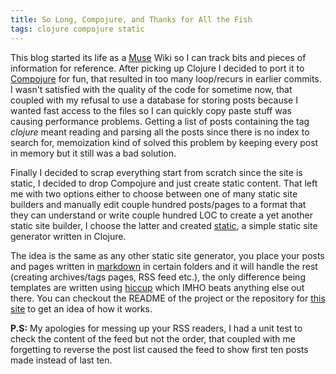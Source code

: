 ```yaml
---
title: So Long, Compojure, and Thanks for All the Fish
tags: clojure compojure static
---
```


This blog started its life as a
[Muse](http://mwolson.org/projects/EmacsMuse.html) Wiki so I can track
bits and pieces of information for reference. After picking up Clojure I
decided to port it to
[Compojure](http://github.com/weavejester/compojure) for fun, that
resulted in too many loop/recurs in earlier commits. I wasn't
satisfied with the quality of the code for sometime now, that coupled
with my refusal to use a database for storing posts because I wanted
fast access to the files so I can quickly copy paste stuff was causing
performance problems. Getting a list of posts containing the tag
*clojure* meant reading and parsing all the posts since there is no
index to search for, memoization kind of solved this problem by keeping
every post in memory but it still was a bad solution.

Finally I decided to scrap everything start from scratch since
the site is static, I decided to drop Compojure and just
create static content. That left me with two options either to choose
between one of many static site builders and manually edit couple
hundred posts/pages to a format that they can understand or write
couple hundred LOC to create a yet another static site builder, I choose
the latter and created [static](http://github.com/nakkaya/static), a
simple static site generator written in Clojure.

The idea is the same as any other static site generator, you place your
posts and pages written in
[markdown](http://daringfireball.net/projects/markdown/) in certain
folders and it will handle the rest (creating archives/tags pages, RSS
feed etc.), the only difference being templates are written using
[hiccup](http://github.com/weavejester/hiccup) which IMHO beats anything
else out there. You can checkout the README of the project or the
repository for [this site](http://github.com/nakkaya/nakkaya.com) to get
an idea of how it works.

**P.S:** My apologies for messing up your RSS readers, I had a unit test
  to check the content of the feed but not the order, that coupled with
  me forgetting to reverse the post list caused the feed to show first
  ten posts made instead of last ten.
